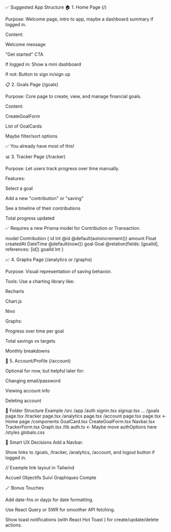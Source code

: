 ✅ Suggested App Structure
🏠 1. Home Page (/)

Purpose: Welcome page, intro to app, maybe a dashboard summary if logged in.

Content:

Welcome message

"Get started" CTA

If logged in: Show a mini dashboard

If not: Button to sign in/sign up

📋 2. Goals Page (/goals)

Purpose: Core page to create, view, and manage financial goals.

Content:

CreateGoalForm

List of GoalCards

Maybe filter/sort options

✅ You already have most of this!

📊 3. Tracker Page (/tracker)

Purpose: Let users track progress over time manually.

Features:

Select a goal

Add a new "contribution" or "saving"

See a timeline of their contributions

Total progress updated

✅ Requires a new Prisma model for Contribution or Transaction.

model Contribution {
  id        Int      @id @default(autoincrement())
  amount    Float
  createdAt DateTime @default(now())
  goal      Goal     @relation(fields: [goalId], references: [id])
  goalId    Int
}

📈 4. Graphs Page (/analytics or /graphs)

Purpose: Visual representation of saving behavior.

Tools: Use a charting library like:

Recharts

Chart.js

Nivo

Graphs:

Progress over time per goal

Total savings vs targets

Monthly breakdowns

👤 5. Account/Profile (/account)

Optional for now, but helpful later for:

Changing email/password

Viewing account info

Deleting account

📂 Folder Structure Example
/src
  /app
	/auth
	  signin.tsx
	  signup.tsx
	  ...
	/goals
	  page.tsx
	/tracker
	  page.tsx
	/analytics
	  page.tsx
	/account
	  page.tsx
	page.tsx             <- Home page
  /components
	GoalCard.tsx
	CreateGoalForm.tsx
	Navbar.tsx
	TrackerForm.tsx
	Graph.tsx
  /lib
	auth.ts              <- Maybe move authOptions here
  /styles
	globals.css

🧠 Smart UX Decisions
Add a Navbar:

Show links to /goals, /tracker, /analytics, /account, and logout button if logged in.

// Example link layout in Tailwind
<nav className="p-4 flex gap-4 bg-gray-100">
  <Link href="/">Accueil</Link>
  <Link href="/goals">Objectifs</Link>
  <Link href="/tracker">Suivi</Link>
  <Link href="/analytics">Graphiques</Link>
  <Link href="/account">Compte</Link>
</nav>

🪄 Bonus Touches

Add date-fns or dayjs for date formatting.

Use React Query or SWR for smoother API fetching.

Show toast notifications (with React Hot Toast
) for create/update/delete actions.